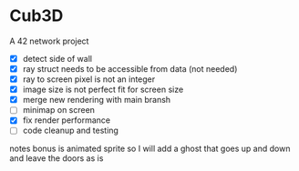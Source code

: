 # Cub3D
A 42 network project

- [x] detect side of wall
- [x] ray struct needs to be accessible from data (not needed)
- [x] ray to screen pixel is not an integer
- [x] image size is not perfect fit for screen size
- [x] merge new rendering with main bransh
- [ ] minimap on screen
- [x] fix render performance
- [ ] code cleanup and testing

notes
bonus is animated sprite so I will add a ghost that goes up and down and leave the doors as is 
